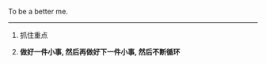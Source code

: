 <!-- # Better Me -->

To be a better me.

---

<!-- Guidelines -->

1.  抓住重点

1.  **做好一件小事, 然后再做好下一件小事, 然后不断循环**

<!--

1.  限时完成

    _特别是不重要的事_

    **Done is better than perfect.**

    _For anything._

    手段和工具不重要, 重要的是达成目标

    _"马上开始行动" 比 "先纠结一番该用啥工具" 明智得多_

    _5分钟快速启动_

1.  能努力就努力

    _反正迟早都有忍不住去颓废享乐的时候,_
    _那么能够坚持努力的时候,_
    _为什么不更努力进取一点呢?_

    哪怕只读一页书

    _我就是一滩烂泥、一坨屎, 再微小的努力也是向上!_

Tools

- Alarm: 专时专用, 什么时间就该干什么事
- BlockyTime: 记录时间使用情况
- Forest: 保持专注
- Timer: 限制时长

Daily

- 睡眠: 22:45 躺床 07:15 起床
- 饮食: 不吃零食和夜宵
- 运动: 玩健身环 30min _( 起床后 ~ 上班前 )_
- 学习: 1h _( 起床后 ~ 上班前 )_
